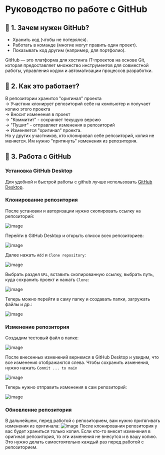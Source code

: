 # Руководство по работе с GitHub

## 🔹 1. Зачем нужен GitHub?
   - Хранить код (чтобы не потерялся).
   - Работать в команде (многие могут править один проект).
   - Показывать код другим (например, для портфолио).
  
  GitHub — это платформа для хостинга IT-проектов на основе Git, которая предоставляет множество инструментов для совместной работы, управления кодом и автоматизации процессов разработки.

## 🔹 2. Как это работает?
  В репозитории хранится "оригинал" проекта  
    -> Участник клонирует репозиторий себе на компьютер и получает копию этого проекта  
      -> Вносит изменения в проект  
        -> "Коммитит" - сохраняет текущую версию  
          -> "Пушит" - отправляет изменения в репозиторий  
            -> Изменяется "оригинал" проекта.  
  Но у других участников, кто клонировал себе репозиторий, копия не меняется. Им нужно "притянуть" изменения из репозитория.

## 🔹 3. Работа с GitHub

  ### Установка GitHub Desktop
 Для удобной и быстрой работы с github лучше использовать [GitHub Desktop](https://desktop.github.com/download/).

  
  ### Клонирование репозитория
 После установки и авторизации нужно скопировать ссылку на репозиторий:
 
 ![image](https://github.com/user-attachments/assets/fc4774c0-a852-49d6-83bb-fb92d20a05ab)
 
 Перейти в GitHub Desktop и открыть список всех репозиториев:
 
 ![image](https://github.com/user-attachments/assets/070334ba-0033-4c1e-bd10-43cb39e4751f)
 
 Далее нажать ```Add``` и ```Clone repository```:
 
 ![image](https://github.com/user-attachments/assets/74cad6f1-b1e4-430a-b778-b6cbc9c98c26)
 
 Выбрать раздел ```URL```, вставить скопированную ссылку, выбрать путь, куда сохранить проект и нажать ```Clone```:
 
 ![image](https://github.com/user-attachments/assets/4e04b39c-6d82-43fe-934d-46f648fcbd46)
 
 Теперь можно перейти в саму папку и создавать папки, загружать файлы и др.:
 
 ![image](https://github.com/user-attachments/assets/3e89dbc1-a7a3-4cef-91fb-ecbda615ecab)

    
  ### Изменение репозитория
 Создадим тестовый файл в папке:
 
 ![image](https://github.com/user-attachments/assets/fc8b9e81-a0d1-4352-a932-5663a032530a)
 
 После внесенных изменений вернемся в GitHub Desktop и увидим, что все изменения отображаются слева. Чтобы сохранить изменения, нужно нажать ```Commit ... to main```
 
 ![image](https://github.com/user-attachments/assets/664b3461-709f-47fd-9772-044cf97ce0cd)

 Теперь нужно отправить изменения в сам репозиторий:
 
 ![image](https://github.com/user-attachments/assets/d40d957e-5d8a-49da-9c54-db0c82f49338)


  ### Обновление репозитория
 В дальнейшем, перед работой с репозиторием, вам нужно притягивать изменения из оригинала:
 ![image](https://github.com/user-attachments/assets/b5ee36be-e7c5-47a4-ac1f-b9134d2c76cf)
 После клонирования репозитория у вас будет храниться только копия. Если кто-то внесет изменения в оригинал репозитория, то эти изменения не внесутся и в вашу копию. Это нужно делать самостоятельно каждый раз перед работой с репозиторием.
